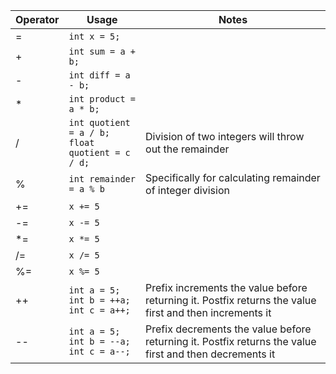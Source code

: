 
|Operator|Usage|Notes|
|-|-|-|
|=|`int x = 5;`||
|+|`int sum = a + b;`||
|-|`int diff = a - b;`||
|\*|`int product = a * b;`||
|/|`int quotient = a / b;`<br>`float quotient = c / d;`|Division of two integers will throw out the remainder|
|%|`int remainder = a % b`|Specifically for calculating remainder of integer division|
|+=|`x += 5`||
|-=|`x -= 5`||
|\*=|`x *= 5` ||
|/=|`x /= 5`||
|%=|`x %= 5`||
|++|`int a = 5;`<br>`int b = ++a;`<br>`int c = a++;`|Prefix increments the value before returning it. Postfix returns the value first and then increments it|
|--|`int a = 5;`<br>`int b = --a;`<br>`int c = a--;`|Prefix decrements the value before returning it. Postfix returns the value first and then decrements it|

